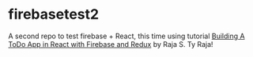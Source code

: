 # firebasetest2
A second repo to test firebase + React, this time using tutorial [Building A ToDo App in React with Firebase and Redux](https://blog.bitsrc.io/building-a-todo-app-in-react-with-firebase-and-redux-ba3ab53a671b) by Raja S. Ty Raja!